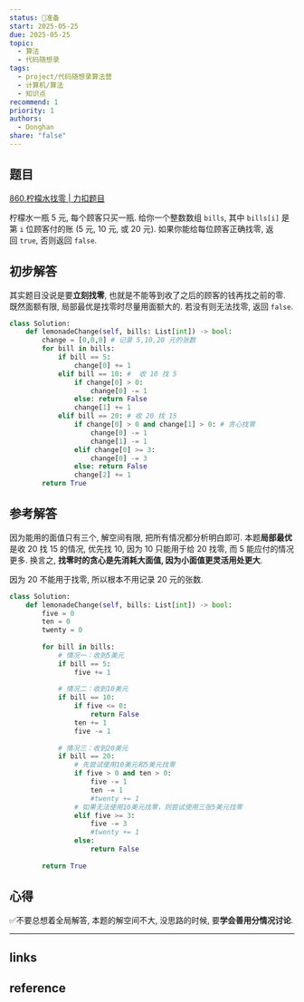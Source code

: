 ```yaml
---
status: 🧭准备
start: 2025-05-25
due: 2025-05-25
topic:
  - 算法
  - 代码随想录
tags:
  - project/代码随想录算法营
  - 计算机/算法
  - 知识点
recommend: 1
priority: 1
authors:
  - Donghan
share: "false"
---
```

## 题目
[860.柠檬水找零 | 力扣题目](https://leetcode.cn/problems/lemonade-change/description/)

柠檬水一瓶 5 元, 每个顾客只买一瓶. 给你一个整数数组 `bills`, 其中 `bills[i]` 是第 `i` 位顾客付的账 (5 元, 10 元, 或 20 元). 如果你能给每位顾客正确找零, 返回 `true`, 否则返回 `false`.

## 初步解答
其实题目没说是要**立刻找零**, 也就是不能等到收了之后的顾客的钱再找之前的零. 既然面额有限, 局部最优是找零时尽量用面额大的. 若没有则无法找零, 返回 `false`.
```python
class Solution:
    def lemonadeChange(self, bills: List[int]) -> bool:
        change = [0,0,0] # 记录 5,10,20 元的张数
        for bill in bills:
            if bill == 5:
                change[0] += 1
            elif bill == 10: #  收 10 找 5
                if change[0] > 0:
                    change[0] -= 1
                else: return False
                change[1] += 1
            elif bill == 20: # 收 20 找 15
                if change[0] > 0 and change[1] > 0: # 贪心找零
                    change[0] -= 1
                    change[1] -= 1
                elif change[0] >= 3:
                    change[0] -= 3
                else: return False
                change[2] += 1
        return True

```


## 参考解答
因为能用的面值只有三个, 解空间有限, 把所有情况都分析明白即可. 本题**局部最优**是收 20 找 15 的情况, 优先找 10, 因为 10 只能用于给 20 找零, 而 5 能应付的情况更多. 换言之, **找零时的贪心是先消耗大面值, 因为小面值更灵活用处更大**.

因为 20 不能用于找零, 所以根本不用记录 20 元的张数.
```python
class Solution:
    def lemonadeChange(self, bills: List[int]) -> bool:
        five = 0
        ten = 0
        twenty = 0
        
        for bill in bills:
            # 情况一：收到5美元
            if bill == 5:
                five += 1
            
            # 情况二：收到10美元
            if bill == 10:
                if five <= 0:
                    return False
                ten += 1
                five -= 1
            
            # 情况三：收到20美元
            if bill == 20:
                # 先尝试使用10美元和5美元找零
                if five > 0 and ten > 0:
                    five -= 1
                    ten -= 1
                    #twenty += 1
                # 如果无法使用10美元找零，则尝试使用三张5美元找零
                elif five >= 3:
                    five -= 3
                    #twenty += 1
                else:
                    return False
        
        return True
```

## 心得
 ✅不要总想着全局解答, 本题的解空间不大, 没思路的时候, 要**学会善用分情况讨论**.
 
---
## links


## reference
